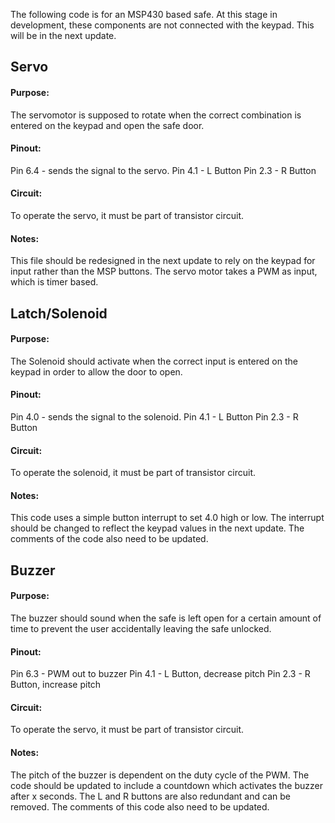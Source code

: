 The following code is for an MSP430 based safe. At this stage in development, these components are not connected with the keypad. This will be in the next update.

## Servo
#### Purpose:
The servomotor is supposed to rotate when the correct combination is entered on the keypad and open the safe door.
#### Pinout:
Pin 6.4 - sends the signal to the servo.
Pin 4.1 - L Button
Pin 2.3 - R Button
#### Circuit:
To operate the servo, it must be part of transistor circuit.
#### Notes:
This file should be redesigned in the next update to rely on the keypad for input rather than the MSP buttons. The servo motor takes a PWM as input, which is timer based.

## Latch/Solenoid
#### Purpose:
The Solenoid should activate when the correct input is entered on the keypad in order to allow the door to open.
#### Pinout:
Pin 4.0 - sends the signal to the solenoid.
Pin 4.1 - L Button
Pin 2.3 - R Button
#### Circuit:
To operate the solenoid, it must be part of transistor circuit.
#### Notes:
This code uses a simple button interrupt to set 4.0 high or low. The interrupt should be changed to reflect the keypad values in the next update. The comments of the code also need to be updated.

## Buzzer
#### Purpose:
The buzzer should sound when the safe is left open for a certain amount of time to prevent the user accidentally leaving the safe unlocked.
#### Pinout:
Pin 6.3 - PWM out to buzzer
Pin 4.1 - L Button, decrease pitch
Pin 2.3 - R Button, increase pitch
#### Circuit:
To operate the servo, it must be part of transistor circuit.
#### Notes:
The pitch of the buzzer is dependent on the duty cycle of the PWM. The code should be updated to include a countdown which activates the buzzer after x seconds.
The L and R buttons are also redundant and can be removed. The comments of this code also need to be updated.
